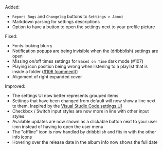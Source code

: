 Added:
- `Report Bugs` and `Changelog` buttons to `Settings > About`
- Markdown parsing for settings descriptions
- Option to have a button to open the settings next to your profile picture

Fixed:
- Fonts looking blurry
- Notification popups are being invisible when the (dribbblish) settings are open
- Missing on/off times settings for `Based on Time` dark mode (#107)
- Playing icon position being wrong when listening to a playlist that is inside a folder ([#106 (comment)](https://github.com/JulienMaille/dribbblish-dynamic-theme/issues/106#issuecomment-967208507))
- Alignment of right expanded cover

Improved:
- The settings UI now better represents grouped items
- Settings that have been changed from default will now show a line next to them. Inspired by the [Visual Studio Code settings UI](https://d33wubrfki0l68.cloudfront.net/d1f1ea4def506997ced23d3d912154794e530e1c/063d2/assets/img/blog/2020-09-17-vscode-settings/settings-ui.png)
- Checkbox / Switch input styles are now more in line with other input styles
- Available updates are now shown as a clickable button next to your user icon instead of having to open the user menu
- The "offline" icon is now handled by dribbblish and fits in with the other info icons
- Hovering over the release date in the album info now shows the full date
